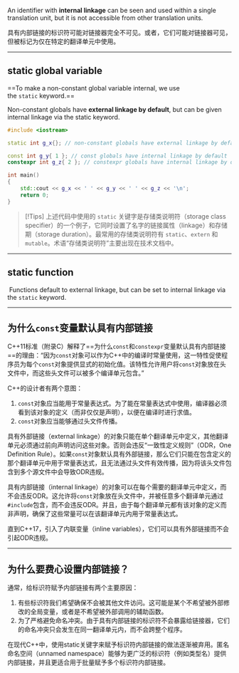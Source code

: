 
An identifier with **internal linkage** can be seen and used within a single translation unit, but it is not accessible from other translation units.

具有内部链接的标识符可能对链接器完全不可见。或者，它们可能对链接器可见，但被标记为仅在特定的翻译单元中使用。

---
## static global variable

==To make a non-constant global variable internal, we use the `static` keyword.== 

Non-constant globals have **external linkage by default**, but can be given internal linkage via the static keyword.

```cpp
#include <iostream>

static int g_x{}; // non-constant globals have external linkage by default, but can be given internal linkage via the static keyword

const int g_y{ 1 }; // const globals have internal linkage by default
constexpr int g_z{ 2 }; // constexpr globals have internal linkage by default

int main()
{
    std::cout << g_x << ' ' << g_y << ' ' << g_z << '\n';
    return 0;
}
```

> [!Tips]
> 上述代码中使用的 `static` 关键字是存储类说明符（storage class specifier）的一个例子，它同时设置了名字的链接属性（linkage）和存储期（storage duration）。最常用的存储类说明符有 `static`、`extern` 和 `mutable`。术语“存储类说明符”主要出现在技术文档中。 

---
## static function

 Functions default to external linkage, but can be set to internal linkage via the `static` keyword.

---
## 为什么`const`变量默认具有内部链接

C++11标准（附录C）解释了==为什么`const`和`constexpr`变量默认具有内部链接==的理由：“因为`const`对象可以作为C++中的编译时常量使用，这一特性促使程序员为每个`const`对象提供显式的初始化值。该特性允许用户将`const`对象放在头文件中，而这些头文件可以被多个编译单元包含。”

C++的设计者有两个意图：
1. `const`对象应当能用于常量表达式。为了能在常量表达式中使用，编译器必须看到该对象的定义（而非仅仅是声明），以便在编译时进行求值。
2. `const`对象应当能够通过头文件传播。

具有外部链接（external linkage）的对象只能在单个翻译单元中定义，其他翻译单元必须通过前向声明访问这些对象。否则会违反“一致性定义规则”（ODR，One Definition Rule）。如果`const`对象默认具有外部链接，那么它们只能在包含定义的那个翻译单元中用于常量表达式，且无法通过头文件有效传播，因为将该头文件包含到多个源文件中会导致ODR违规。

具有内部链接（internal linkage）的对象可以在每个需要的翻译单元中定义，而不会违反ODR。这允许将`const`对象放在头文件中，并被任意多个翻译单元通过`#include`包含，而不会违反ODR。并且，由于每个翻译单元都有该对象的定义而非声明，确保了这些常量可以在该翻译单元内用于常量表达式。

直到C++17，引入了内联变量（inline variables），它们可以具有外部链接而不会引起ODR违规。

---
## 为什么要费心设置内部链接？

通常，给标识符赋予内部链接有两个主要原因：

1. 有些标识符我们希望确保不会被其他文件访问。这可能是某个不希望被外部修改的全局变量，或者是不希望被外部调用的辅助函数。
2. 为了严格避免命名冲突。由于具有内部链接的标识符不会暴露给链接器，它们的命名冲突只会发生在同一翻译单元内，而不会跨整个程序。

在现代C++中，使用static关键字来赋予标识符内部链接的做法逐渐被弃用。匿名命名空间（unnamed namespace）能够为更广泛的标识符（例如类型名）提供内部链接，并且更适合用于批量赋予多个标识符内部链接。

